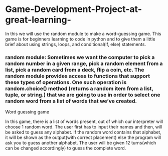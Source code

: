 # Game-Development-Project-at-great-learning-
In this we will use the random module to make a word-guessing game. This game is for beginners learning to code in python and to give them a little brief about using strings, loops, and conditional(If, else) statements.

### random module: Sometimes we want the computer to pick a random number in a given range, pick a random element from a list, pick a random card from a deck, flip a coin, etc. The random module provides access to functions that support these types of operations. One such operation is random.choice() method (returns a random item from a list, tuple, or string.) that we are going to use in order to select one random word from a list of words that we’ve created.

Word guessing game



In this game, there is a list of words present, out of which our interpreter will choose 1 random word. The user first has to input their names and then, will be asked to guess any alphabet. If the random word contains that alphabet, it will be shown as the output(with correct placement) else the program will ask you to guess another alphabet. The user will be given 12 turns(which can be changed accordingly) to guess the complete word.

